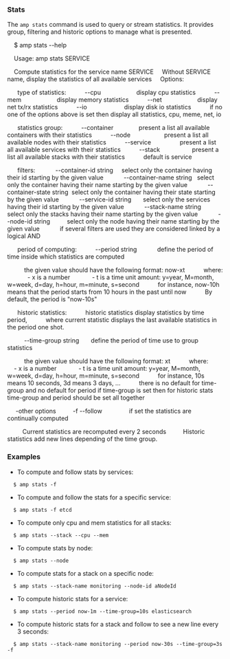 ### Stats

The `amp stats` command is used to query or stream statistics. It provides group, filtering and historic options to manage what is presented.

    $ amp stats --help

    Usage:	amp stats SERVICE

    Compute statistics for the service name SERVICE
    Without SERVICE name, display the statistics of all available services
    Options:

      type of statistics:
          --cpu                     display cpu statistics
          --mem                     display memory statistics
          --net                     display net tx/rx statistics
          --io                      display disk io statistics
          if no one of the options above is set then display all statistics, cpu, meme, net, io

      statistics group:
          --container               present a list all available containers with their statistics
          --node                    present a list all available nodes with their statistics
          --service                 present a list all available services with their statistics
          --stack                   present a list all available stacks with their statistics
          default is service

      filters:
           --container-id string     select only the container having their id starting by the given value
           --container-name string   select only the container having their name starting by the given value
           --container-state string  select only the container having their state starting by the given value
           --service-id string       select only the services having their id starting by the given value
           --stack-name string       select only the stacks having their name starting by the given value
           --node-id string          select only the node having their name starting by the given value
           if several filters are used they are considered linked by a logical AND

      period of computing:
          --period string            define the period of time inside which statistics are computed     

          the given value should have the following format: now-xt
          where:
            - x is a number
            - t is a time unit amount: y=year, M=month, w=week, d=day, h=hour, m=minute, s=second
          for instance, now-10h means that the period starts from 10 hours in the past until now
          By default, the period is "now-10s"

      historic statistics:
          historic statistics display statistics by time period,
          where current statistic displays the last available statistics in the period one shot.

          --time-group string       define the period of time use to group statistics

          the given value should have the following format: xt
          where:
            - x is a number
            - t is a time unit amount: y=year, M=month, w=week, d=day, h=hour, m=minute, s=second
          for instance, 10s means 10 seconds, 3d means 3 days, ...
          there is no default for time-group and no default for period if time-group is set
          then for historic stats time-group and period should be set all together

     -other options
         -f --follow                if set the statistics are continually computed

         Current statistics are recomputed every 2 seconds
         Historic statistics add new lines depending of the time group.            


### Examples

* To compute and follow stats by services:
```
  $ amp stats -f
```

* To compute and follow the stats for a specific service:
```
  $ amp stats -f etcd
```

* To compute only cpu and mem statistics for all stacks:
```
  $ amp stats --stack --cpu --mem
```

* To compute stats by node:
```
  $ amp stats --node
```

* To compute stats for a stack on a specific node:
```
  $ amp stats --stack-name monitoring --node-id aNodeId
```

* To compute historic stats for a service:
```
  $ amp stats --period now-1m --time-group=10s elasticsearch
```

* To compute historic stats for a stack and follow to see a new line every 3 seconds:
```
  $ amp stats --stack-name monitoring --period now-30s --time-group=3s -f
```
